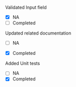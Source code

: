 Validated Input field
- [X] NA
- [ ] Completed

Updated related documentation
- [ ] NA
- [X] Completed


Added Unit tests
- [ ] NA
- [X] Completed
